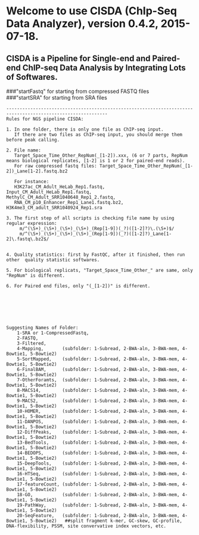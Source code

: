 # Welcome to use CISDA (ChIp-Seq Data Analyzer), version 0.4.2, 2015-07-18.                      
## CISDA is a Pipeline for Single-end and Paired-end ChIP-seq Data Analysis by Integrating Lots of Softwares.          
###"startFastq"  for starting from compressed FASTQ files                 
###"startSRA" for starting from SRA files              
                            
    ------------------------------------------------------------------------------------------------------------
    Rules for NGS pipeline CISDA:

    1. In one folder, there is only one file as ChIP-seq input.
       If there are two files as ChIP-seq input, you should merge them before peak calling.

    2. File name: 
       Target_Space_Time_Other_RepNum(_[1-2]).xxx, (6 or 7 parts, RepNum means biological replicates, [1-2] is 1 or 2 for paired-end reads).
       For raw compressed fastq files: Target_Space_Time_Other_RepNum(_[1-2])_Lane[1-2].fastq.bz2

       For instance: 
       H3K27ac_CM_Adult_HeLab_Rep1.fastq,   Input_CM_Adult_HeLab_Rep1.fastq,    MethylC_CM_Adult_SRR1040648_Rep1_2.fastq,    
       RNA_CM_p10_Enhancer_Rep1_Lane1.fastq.bz2,     H3K4me3_CM_adult_SRR1040924_Rep1.sra

    3. The first step of all scripts is checking file name by using regular expression: 
         m/^(\S+)_(\S+)_(\S+)_(\S+)_(Rep[1-9])(_?)([1-2]?)\.(\S+)$/
         m/^(\S+)_(\S+)_(\S+)_(\S+)_(Rep[1-9])(_?)([1-2]?)_Lane[1-2]\.fastq\.bz2$/


    4. Quality statistics: first by FastQC, after it finished, then run other  quality statistic softwares.

    5. For biological replicats, "Target_Space_Time_Other_" are same, only "RepNum" is different.

    6. For Paired end files, only "(_[1-2])" is different.







    Suggesting Names of Folder:
        1-SRA or 1-CompressedFastq, 
        2-FASTQ, 
        3-Filtered, 
        4-Mapping,       (subfolder: 1-Subread, 2-BWA-aln, 3-BWA-mem, 4-Bowtie1, 5-Bowtie2) 
        5-SortMapped,    (subfolder: 1-Subread, 2-BWA-aln, 3-BWA-mem, 4-Bowtie1, 5-Bowtie2)
        6-FinalBAM,      (subfolder: 1-Subread, 2-BWA-aln, 3-BWA-mem, 4-Bowtie1, 5-Bowtie2) 
        7-OtherForamts,  (subfolder: 1-Subread, 2-BWA-aln, 3-BWA-mem, 4-Bowtie1, 5-Bowtie2) 
        8-MACS14,        (subfolder: 1-Subread, 2-BWA-aln, 3-BWA-mem, 4-Bowtie1, 5-Bowtie2) 
        9-MACS2,         (subfolder: 1-Subread, 2-BWA-aln, 3-BWA-mem, 4-Bowtie1, 5-Bowtie2) 
        10-HOMER,        (subfolder: 1-Subread, 2-BWA-aln, 3-BWA-mem, 4-Bowtie1, 5-Bowtie2) 
        11-DANPOS,       (subfolder: 1-Subread, 2-BWA-aln, 3-BWA-mem, 4-Bowtie1, 5-Bowtie2)  
        12-DiffPeaks,    (subfolder: 1-Subread, 2-BWA-aln, 3-BWA-mem, 4-Bowtie1, 5-Bowtie2)  
        13-BedTools,     (subfolder: 1-Subread, 2-BWA-aln, 3-BWA-mem, 4-Bowtie1, 5-Bowtie2)
        14-BEDOPS,       (subfolder: 1-Subread, 2-BWA-aln, 3-BWA-mem, 4-Bowtie1, 5-Bowtie2)    
        15-DeepTools,    (subfolder: 1-Subread, 2-BWA-aln, 3-BWA-mem, 4-Bowtie1, 5-Bowtie2)
        16-HTSeq,        (subfolder: 1-Subread, 2-BWA-aln, 3-BWA-mem, 4-Bowtie1, 5-Bowtie2)  
        17-featureCount, (subfolder: 1-Subread, 2-BWA-aln, 3-BWA-mem, 4-Bowtie1, 5-Bowtie2)
        18-GO,           (subfolder: 1-Subread, 2-BWA-aln, 3-BWA-mem, 4-Bowtie1, 5-Bowtie2) 
        19-PathWay,      (subfolder: 1-Subread, 2-BWA-aln, 3-BWA-mem, 4-Bowtie1, 5-Bowtie2) 
        20-SeqFeature,   (subfolder: 1-Subread, 2-BWA-aln, 3-BWA-mem, 4-Bowtie1, 5-Bowtie2)   ##split fragment k-mer, GC-skew, GC-profile, DNA-flexibility, PSSM, site convervative index vectors, etc.


